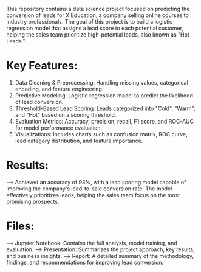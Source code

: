 This repository contains a data science project focused on predicting the conversion of leads for X Education, a company selling online courses to industry professionals. The goal of this project is to build a logistic regression model that assigns a lead score to each potential customer, helping the sales team prioritize high-potential leads, also known as "Hot Leads."

# Key Features:
1. Data Cleaning & Preprocessing: Handling missing values, categorical encoding, and feature engineering.
2. Predictive Modeling: Logistic regression model to predict the likelihood of lead conversion.
3. Threshold-Based Lead Scoring: Leads categorized into "Cold", "Warm", and "Hot" based on a scoring threshold.
4. Evaluation Metrics: Accuracy, precision, recall, F1 score, and ROC-AUC for model performance evaluation.
5. Visualizations: Includes charts such as confusion matrix, ROC curve, lead category distribution, and feature importance.

# Results:
--> Achieved an accuracy of 93%, with a lead scoring model capable of improving the company's lead-to-sale conversion rate.
The model effectively prioritizes leads, helping the sales team focus on the most promising prospects.

# Files:
--> Jupyter Notebook: Contains the full analysis, model training, and evaluation.
--> Presentation: Summarizes the project approach, key results, and business insights.
--> Report: A detailed summary of the methodology, findings, and recommendations for improving lead conversion.
